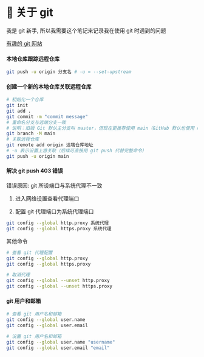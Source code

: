 # 🌿 关于 git

我是 git 新手, 所以我需要这个笔记来记录我在使用 git 时遇到的问题

[有趣的 git 网站](https://learngitbranching.js.org/?locale=zh_CN)

#### 本地仓库跟踪远程仓库

```bash
git push -u origin 分支名 # -u = --set-upstream
```

#### 创建一个新的本地仓库关联远程仓库

```bash
# 初始化一个仓库
git init
git add .
git commit -m "commit message"
# 重命名分支与远端分支一致
# 说明：旧版 Git 默认主分支叫 master，但现在更推荐使用 main（GitHub 默认也使用 main）。
git branch -M main
# 关联远程仓库
git remote add origin 远端仓库地址
# -u 表示设置上游关联（后续可直接用 git push 代替完整命令）
git push -u origin main
```

#### 解决 git push 403 错误

错误原因: git 所设端口与系统代理不一致

1. 进入网络设置查看代理端口

2. 配置 git 代理端口为系统代理端口

```bash
git config --global http.proxy 系统代理
git config --global https.proxy 系统代理
```

其他命令

```bash
# 查看 git 代理配置
git config --global http.proxy
git config --global https.proxy

# 取消代理
git config --global --unset http.proxy
git config --global --unset https.proxy
```

#### git 用户和邮箱

```bash
# 查看 git 用户名和邮箱
git config --global user.name
git config --global user.email

# 设置 git 用户名和邮箱
git config --global user.name "username"
git config --global user.email "email"
```
